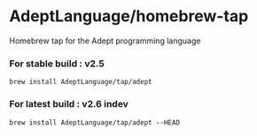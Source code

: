 # AdeptLanguage/homebrew-tap
Homebrew tap for the Adept programming language

### For stable build : v2.5
```
brew install AdeptLanguage/tap/adept
```

### For latest build : v2.6 indev
```
brew install AdeptLanguage/tap/adept --HEAD
```
